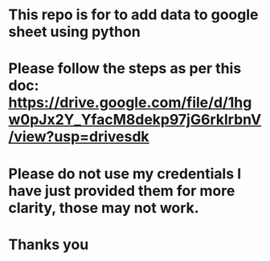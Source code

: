 # This repo is for to add data to google sheet using python
# Please follow the steps as per this doc: https://drive.google.com/file/d/1hgw0pJx2Y_YfacM8dekp97jG6rklrbnV/view?usp=drivesdk
# Please do not use my credentials I have just provided them for more clarity, those may not work.

# Thanks you
